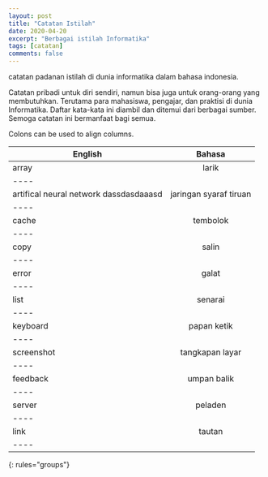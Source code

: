 ```yaml
---
layout: post
title: "Catatan Istilah"
date: 2020-04-20
excerpt: "Berbagai istilah Informatika"
tags: [catatan]
comments: false
---
```



catatan padanan istilah di dunia informatika dalam bahasa indonesia.

Catatan pribadi untuk diri sendiri, namun bisa juga untuk orang-orang yang membutuhkan. Terutama para mahasiswa, pengajar, dan praktisi di dunia Informatika. 
Daftar kata-kata ini diambil dan ditemui dari berbagai sumber. Semoga catatan ini bermanfaat bagi semua.


Colons can be used to align columns.

| English       | Bahasa        |
| ------------- |:-------------:|
|array	        | larik|
|----
|artifical neural network dassdasdaaasd| jaringan syaraf tiruan|
|----
|cache	| tembolok|
|----
|copy | salin|
|----
|error | galat|
|----
|list | senarai|
|----
|keyboard | papan ketik|
|----
|screenshot	| tangkapan layar|
|----
|feedback | umpan balik|
|----
|server | peladen|
|----
|link | tautan|
|----
{: rules="groups"}


